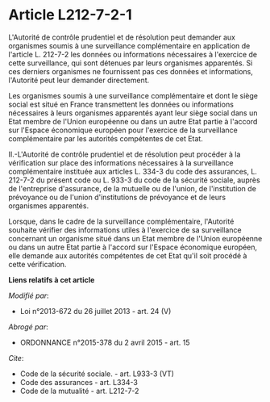 # Article L212-7-2-1

L'Autorité de contrôle prudentiel et de résolution peut demander aux organismes soumis à une surveillance complémentaire en
application de l'article L. 212-7-2 les données ou informations nécessaires à l'exercice de cette surveillance, qui sont
détenues par leurs organismes apparentés. Si ces derniers organismes ne fournissent pas ces données et informations,
l'Autorité peut leur demander directement. 

Les organismes soumis à une surveillance complémentaire et dont le siège social est situé en France transmettent les données
ou informations nécessaires à leurs organismes apparentés ayant leur siège social dans un Etat membre de l'Union européenne
ou dans un autre Etat partie à l'accord sur l'Espace économique européen pour l'exercice de la surveillance complémentaire
par les autorités compétentes de cet Etat. 

II.-L'Autorité de contrôle prudentiel et de résolution peut procéder à la vérification sur place des informations nécessaires
à la surveillance complémentaire instituée aux articles L. 334-3 du code des assurances, L. 212-7-2 du présent code ou L.
933-3 du code de la sécurité sociale, auprès de l'entreprise d'assurance, de la mutuelle ou de l'union, de l'institution de
prévoyance ou de l'union d'institutions de prévoyance et de leurs organismes apparentés. 

Lorsque, dans le cadre de la surveillance complémentaire, l'Autorité souhaite vérifier des informations utiles à l'exercice
de sa surveillance concernant un organisme situé dans un Etat membre de l'Union européenne ou dans un autre Etat partie à
l'accord sur l'Espace économique européen, elle demande aux autorités compétentes de cet Etat qu'il soit procédé à cette
vérification.

**Liens relatifs à cet article**

_Modifié par_:

  - Loi n°2013-672 du 26 juillet 2013 - art. 24 (V)

_Abrogé par_:

  - ORDONNANCE n°2015-378 du 2 avril 2015 - art. 15

_Cite_:

  - Code de la sécurité sociale. - art. L933-3 (VT)
  - Code des assurances - art. L334-3
  - Code de la mutualité - art. L212-7-2

